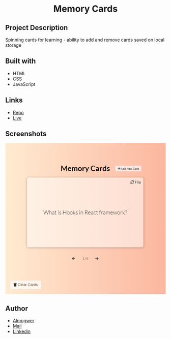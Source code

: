 <h1 align="center">Memory Cards</h1>

## Project Description

Spinning cards for learning - ability to add and remove cards saved on local storage

## Built with

- HTML
- CSS
- JavaScript

## Links

- [Repo](https://github.com/AlmogWer/memory-cards "Memory-cards Repo")
- [Live](https://almogwer.github.io/memory-cards/ "Live View")

## Screenshots

![](img/Capture.PNG "Home Page")

## Author

- [Almogwer](https://github.com/almogwer)
- [Mail](mailto:Almogish@gmail.com?Subject=Hi% "Hi!")
- [Linkedin](https://www.linkedin.com/in/almogwertzberger/)
